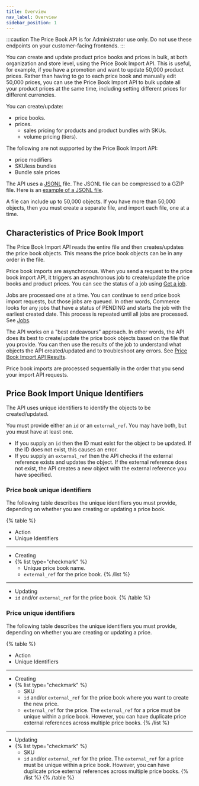 ```yaml
---
title: Overview
nav_label: Overview
sidebar_position: 1
---
```


:::caution
The Price Book API is for Administrator use only. Do not use these endpoints on your customer-facing frontends.
:::

You can create and update product price books and prices in bulk, at both organization and store level, using the Price Book Import API. This is useful, for example, if you have a promotion and want to update 50,000 product prices. Rather than having to go to each price book and manually edit 50,000 prices, you can use the Price Book Import API to bulk update all your product prices at the same time, including setting different prices for different currencies.

You can create/update:

- price books.
- prices.
  - sales pricing for products and product bundles with SKUs.
  - volume pricing (tiers).

The following are not supported by the Price Book Import API:

- price modifiers
- SKUless bundles
- Bundle sale prices

The API uses a [JSONL](https://jsonlines.org/) file. The JSONL file can be compressed to a GZIP file. Here is an [example of a JSONL file](/assets/example_file_all.jsonl).

A file can include up to 50,000 objects. If you have more than 50,000 objects, then you must create a separate file, and import each file, one at a time.

## Characteristics of Price Book Import

The Price Book Import API reads the entire file and then creates/updates the price book objects. This means the price book objects can be in any order in the file.

Price book imports are asynchronous. When you send a request to the price book import API, it triggers an asynchronous job to create/update the price books and product prices. You can see the status of a job using [Get a job](/docs/pxm/jobs-api/get-a-job).

Jobs are processed one at a time. You can continue to send price book import requests, but those jobs are queued. In other words, Commerce looks for any jobs that have a status of PENDING and starts the job with the earliest created date. This process is repeated until all jobs are processed. See [Jobs](/docs/pxm/jobs-api/overview).

The API works on a "best endeavours" approach. In other words, the API does its best to create/update the price book objects based on the file that you provide. You can then use the results of the job to understand what objects the API created/updated and to troubleshoot any errors. See [Price Book Import API Results](#price-book-import-api-results).

Price book imports are processed sequentially in the order that you send your import API requests.

## Price Book Import Unique Identifiers

The API uses unique identifiers to identify the objects to be created/updated.

You must provide either an `id` or an `external_ref`. You may have both, but you must have at least one.

- If you supply an `id` then the ID must exist for the object to be updated. If the ID does not exist, this causes an error.
- If you supply an `external_ref` then the API checks if the external reference exists and updates the object. If the external reference does not exist, the API creates a new object with the external reference you have specified.
  
### Price book unique identifiers

The following table describes the unique identifiers you must provide, depending on whether you are creating or updating a price book.

{% table %}
* Action
* Unique Identifiers
---
* Creating
*
  {% list type="checkmark" %}
  * Unique price book name.
  * `external_ref` for the price book.
  {% /list %}
---
* Updating
* `id` and/or `external_ref` for the price book.
{% /table %}

### Price unique identifiers

The following table describes the unique identifiers you must provide, depending on whether you are creating or updating a price.

{% table %}
* Action
* Unique Identifiers
---
* Creating
*
  {% list type="checkmark" %}
  - SKU
  - `id` and/or `external_ref` for the price book where you want to create the new price.
  - `external_ref` for the price. The `external_ref` for a price must be unique within a price book. However, you can have duplicate price external references across multiple price books.
  {% /list %}
---
* Updating
*
  {% list type="checkmark" %}
  - SKU
  - `id` and/or `external_ref` for the price. The `external_ref` for a price must be unique within a price book. However, you can have duplicate price external references across multiple price books.
  {% /list %}
{% /table %}

<!-- ### Price modifier unique identifiers

The following table describes the unique identifiers you must provide, depending on whether you are creating or updating a price modifier.

{% table %}
* Action
* Unique Identifiers
---
* Creating
*
  {% list type="checkmark" %}
  - `id` and/or `external_ref` for the price book where you want to create the new price.
  - `external_ref` for the price modifier.
  {% /list %}
---
* Updating
* `id` and/or `external_ref` for the price modifier.
  {% /table %} -->
